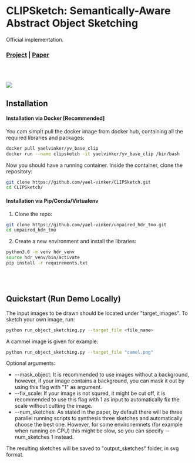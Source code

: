 # CLIPSketch: Semantically-Aware Abstract Object Sketching

Official implementation.
### [Project]() | [Paper]()
<br>
<br>

![](readme_images/teaser.png?raw=true)
<!-- <p align='center'>  
  <img src='results/teaser.png' />
</p> -->
## Installation
#### Installation via Docker [Recommended]
You cam simplt pull the docker image from docker hub, containing all the required libraries and packages:
```bash
docker pull yaelvinker/yv_base_clip
docker run --name clipsketch -it yaelvinker/yv_base_clip /bin/bash
```
Now you should have a running container.
Inside the container, clone the repository:

```bash
git clone https://github.com/yael-vinker/CLIPSketch.git
cd CLIPSketch/
```


<!-- Using default tag: latest
latest: Pulling from yaelvinker/yv_base_clip
Digest: sha256:2b45345482a13e3b1c0eb095b93b30d552d8c6016ca5a178b27bcd6ba5071aed
Status: Image is up to date for yaelvinker/yv_base_clip:latest
docker.io/yaelvinker/yv_base_clip:latest

docker start sketch_update
docker run --name unpaired_tmo -it -p 8888:8888 unpaired_tmo /bin/bash
``` -->

#### Installation via Pip/Conda/Virtualenv
1.  Clone the repo:
```bash
git clone https://github.com/yael-vinker/unpaired_hdr_tmo.git
cd unpaired_hdr_tmo
```
2. Create a new environment and install the libraries:
```bash
python3.6 -m venv hdr_venv
source hdr_venv/bin/activate
pip install -r requirements.txt
```

<br>
<br>

## Quickstart (Run Demo Locally)

<!-- #### Run a model on your own image -->

The input images to be drawn should be located under "target_images".
To sketch your own image, run:
```bash
python run_object_sketching.py --target_file <file_name>
```
A cammel image is given for example:
```bash
python run_object_sketching.py --target_file "camel.png"
```
Optional arguments:
* --mask_object: It is recommended to use images without a background, however, if your image contains a background, you can mask it out by using this flag with "1" as argument.
* --fix_scale: If your image is not squred, it might be cut off, it is recommended to use this flag with 1 as input to automatically fix the scale without cutting the image.
* --num_sketches: As stated in the paper, by default there will be three parallel running scripts to synthesis three sketches and automatically choose the best one. However, for some environemnets (for example when running on CPU) this might be slow, so you can specify --num_sketches 1 instead.

The resulting sketches will be saved to "output_sketches" folder, in svg format.
